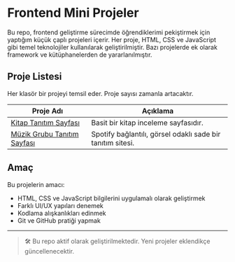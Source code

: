 # Frontend Mini Projeler

Bu repo, frontend geliştirme sürecimde öğrendiklerimi pekiştirmek için yaptığım küçük çaplı projeleri içerir. Her proje, HTML, CSS ve JavaScript gibi temel teknolojiler kullanılarak geliştirilmiştir. Bazı projelerde ek olarak framework ve kütüphanelerden de yararlanılmıştır.

## Proje Listesi

Her klasör bir projeyi temsil eder. Proje sayısı zamanla artacaktır.

| Proje Adı | Açıklama |
| --------- | -------- |
|[Kitap Tanıtım Sayfası](./kitap-tanitim-sayfasi) | Basit bir kitap inceleme sayfasıdır.  |
|[Müzik Grubu Tanıtım Sayfası](./muzik-grubu-tanitim-sayfasi) | Spotify bağlantılı, görsel odaklı sade bir tanıtım sitesi.  |


## Amaç

Bu projelerin amacı:
- HTML, CSS ve JavaScript bilgilerini uygulamalı olarak geliştirmek
- Farklı UI/UX yapıları denemek
- Kodlama alışkanlıkları edinmek
- Git ve GitHub pratiği yapmak



---
> 🛠️ Bu repo aktif olarak geliştirilmektedir. Yeni projeler eklendikçe güncellenecektir.
